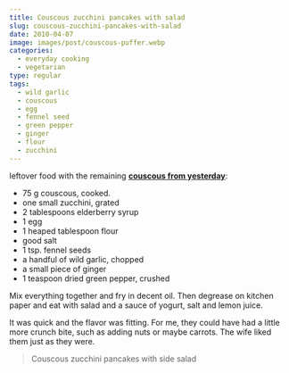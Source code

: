 ```yaml
---
title: Couscous zucchini pancakes with salad
slug: couscous-zucchini-pancakes-with-salad
date: 2010-04-07
image: images/post/couscous-puffer.webp
categories: 
  - everyday cooking
  - vegetarian
type: regular
tags: 
  - wild garlic
  - couscous
  - egg
  - fennel seed
  - green pepper
  - ginger
  - flour
  - zucchini
---
```


leftover food with the remaining **[couscous from yesterday](../onion-orange-couscous)**:

* 75 g couscous, cooked.
* one small zucchini, grated 
* 2 tablespoons elderberry syrup 
* 1 egg 
* 1 heaped tablespoon flour 
* good salt 
* 1 tsp. fennel seeds 
* a handful of wild garlic, chopped 
* a small piece of ginger 
* 1 teaspoon dried green pepper, crushed

Mix everything together and fry in decent oil. Then degrease on kitchen paper and eat with salad and a sauce of yogurt, salt and lemon juice.

It was quick and the flavor was fitting. For me, they could have had a little more crunch bite, such as adding nuts or maybe carrots. The wife liked them just as they were.

> Couscous zucchini pancakes with side salad